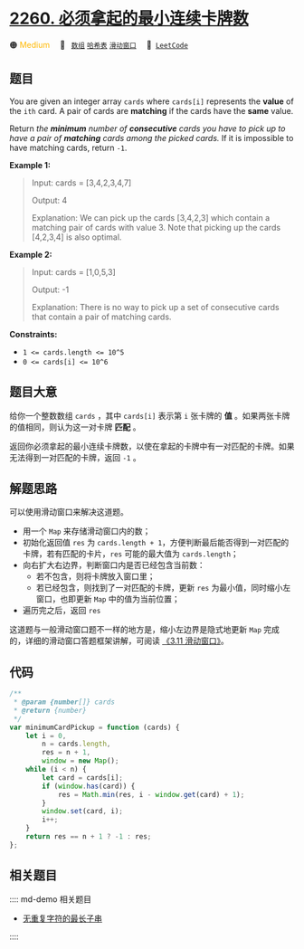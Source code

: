 # [2260. 必须拿起的最小连续卡牌数](https://leetcode.com/problems/minimum-consecutive-cards-to-pick-up)

🟠 <font color=#ffb800>Medium</font>&emsp; 🔖&ensp; [`数组`](/leetcode/outline/tag/array.md) [`哈希表`](/leetcode/outline/tag/hash-table.md) [`滑动窗口`](/leetcode/outline/tag/sliding-window.md)&emsp; 🔗&ensp;[`LeetCode`](https://leetcode.com/problems/minimum-consecutive-cards-to-pick-up/)

## 题目

You are given an integer array `cards` where `cards[i]` represents the
**value** of the `ith` card. A pair of cards are **matching** if the cards
have the **same** value.

Return _the **minimum** number of **consecutive** cards you have to pick up to
have a pair of **matching** cards among the picked cards._ If it is impossible
to have matching cards, return `-1`.

**Example 1:**

> Input: cards = [3,4,2,3,4,7]
>
> Output: 4
>
> Explanation: We can pick up the cards [3,4,2,3] which contain a matching pair of cards with value 3. Note that picking up the cards [4,2,3,4] is also optimal.

**Example 2:**

> Input: cards = [1,0,5,3]
>
> Output: -1
>
> Explanation: There is no way to pick up a set of consecutive cards that contain a pair of matching cards.

**Constraints:**

- `1 <= cards.length <= 10^5`
- `0 <= cards[i] <= 10^6`

## 题目大意

给你一个整数数组 `cards` ，其中 `cards[i]` 表示第 `i` 张卡牌的 **值** 。如果两张卡牌的值相同，则认为这一对卡牌 **匹配** 。

返回你必须拿起的最小连续卡牌数，以使在拿起的卡牌中有一对匹配的卡牌。如果无法得到一对匹配的卡牌，返回 `-1` 。

## 解题思路

可以使用滑动窗口来解决这道题。

- 用一个 `Map` 来存储滑动窗口内的数；
- 初始化返回值 `res` 为 `cards.length + 1`，方便判断最后能否得到一对匹配的卡牌，若有匹配的卡片，`res` 可能的最大值为 `cards.length`；
- 向右扩大右边界，判断窗口内是否已经包含当前数：
  - 若不包含，则将卡牌放入窗口里；
  - 若已经包含，则找到了一对匹配的卡牌，更新 `res` 为最小值，同时缩小左窗口，也即更新 `Map` 中的值为当前位置；
- 遍历完之后，返回 `res`

这道题与一般滑动窗口题不一样的地方是，缩小左边界是隐式地更新 `Map` 完成的，详细的滑动窗口答题框架讲解，可阅读 [《3.11 滑动窗口》](../algorithm/slide_window.md)。

## 代码

```javascript
/**
 * @param {number[]} cards
 * @return {number}
 */
var minimumCardPickup = function (cards) {
	let i = 0,
		n = cards.length,
		res = n + 1,
		window = new Map();
	while (i < n) {
		let card = cards[i];
		if (window.has(card)) {
			res = Math.min(res, i - window.get(card) + 1);
		}
		window.set(card, i);
		i++;
	}
	return res == n + 1 ? -1 : res;
};
```

## 相关题目

:::: md-demo 相关题目
- [无重复字符的最长子串](https://leetcode.com/problems/longest-substring-without-repeating-characters)

::::
